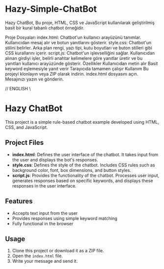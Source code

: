 # Hazy-Simple-ChatBot
Hazy ChatBot,
Bu proje, HTML, CSS ve JavaScript kullanılarak geliştirilmiş basit bir kural tabanlı chatbot örneğidir.

Proje Dosyaları
index.html: Chatbot'un kullanıcı arayüzünü tanımlar. Kullanıcıdan mesaj alır ve botun yanıtlarını gösterir.
style.css: Chatbot'un stilini belirler. Arka plan rengi, yazı tipi, kutu boyutları ve buton stilleri gibi CSS kurallarını içerir.
script.js: Chatbot'un işlevselliğini sağlar. Kullanıcıdan alınan girdiyi işler, belirli anahtar kelimelere göre yanıtlar üretir ve bu yanıtları kullanıcı arayüzünde gösterir.
Özellikler
Kullanıcıdan metin alır
Basit keyword eşlemesiyle yanıt verir
Tarayıcıda tamamen çalışır
Kullanım
Bu projeyi klonlayın veya ZIP olarak indirin.
index.html dosyasını açın.
Mesajınızı yazın ve gönderin.

// ENGLISH \\

# Hazy ChatBot

This project is a simple rule-based chatbot example developed using HTML, CSS, and JavaScript.

## Project Files
- **index.html**: Defines the user interface of the chatbot. It takes input from the user and displays the bot's responses.
- **style.css**: Defines the style of the chatbot. Includes CSS rules such as background color, font, box dimensions, and button styles.
- **script.js**: Provides the functionality of the chatbot. Processes user input, generates responses based on specific keywords, and displays these responses in the user interface.

## Features
- Accepts text input from the user
- Provides responses using simple keyword matching
- Fully functional in the browser

## Usage
1. Clone this project or download it as a ZIP file.
2. Open the `index.html` file.
3. Write your message and send it.
